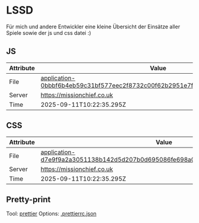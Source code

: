 # LSSD

Für mich und andere Entwickler eine kleine Übersicht der Einsätze aller Spiele sowie der js und css datei :)

<!-- automated -->

## JS

| Attribute | Value                                                                                                                                                                                                |
| --------- | ---------------------------------------------------------------------------------------------------------------------------------------------------------------------------------------------------- |
| File      | [application-0bbbf6b4eb59c31bf577eec2f8732c00f62b2951e7f00602834e3b9f553a2f0d.js](https://missionchief.co.uk/assets/application-0bbbf6b4eb59c31bf577eec2f8732c00f62b2951e7f00602834e3b9f553a2f0d.js) |
| Server    | https://missionchief.co.uk                                                                                                                                                                           |
| Time      | 2025-09-11T10:22:35.295Z                                                                                                                                                                             |

## CSS

| Attribute | Value                                                                                                                                                                                                  |
| --------- | ------------------------------------------------------------------------------------------------------------------------------------------------------------------------------------------------------ |
| File      | [application-d7e9f9a2a3051138b142d5d207b0d695086fe698a0043aca41bc83a6d45dc075.css](https://missionchief.co.uk/assets/application-d7e9f9a2a3051138b142d5d207b0d695086fe698a0043aca41bc83a6d45dc075.css) |
| Server    | https://missionchief.co.uk                                                                                                                                                                             |
| Time      | 2025-09-11T10:22:35.295Z                                                                                                                                                                               |

## Pretty-print

Tool: [prettier](https://prettier.io)
Options: [.prettierrc.json](./.prettierrc.json)

<!-- /automated -->
